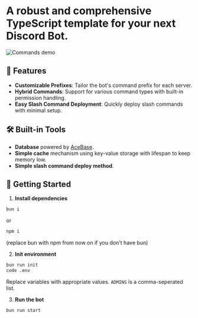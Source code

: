 <!-- <img src="" alt="Brand"> -->

# A robust and comprehensive TypeScript template for your next Discord Bot.

<!-- ![Preview #1](url) -->

![Commands demo](https://cloud-2ahhw7s5v-hack-club-bot.vercel.app/0image.png)

## 🎉 Features

- **Customizable Prefixes**: Tailor the bot's command prefix for each server.
- **Hybrid Commands**: Support for various command types with built-in permission handling.
- **Easy Slash Command Deployment**: Quickly deploy slash commands with minimal setup.

## 🛠️ Built-in Tools

- **Database** powered by [AceBase](https://github.com/appy-one/acebase).
- **Simple cache** mechanism using key-value storage with lifespan to keep memory low.
- **Simple slash command deploy method**.

## 🚀 Getting Started

1. **Install dependencies**

```sh {"id":"01J6KF2SNARAPZS0DW9AVGR6SS"}
bun i
```

or

```sh {"id":"01J6KF2SNARAPZS0DW9C4206KX"}
npm i
```

(replace bun with npm from now on if you don't have bun)

2. **Init environment**

```sh {"id":"01J6KF2SNARAPZS0DW9EHDN42T"}
bun run init
code .env
```

Replace variables with appropriate values. `ADMINS` is a comma-seperated list.

3. **Run the bot**

```sh {"id":"01J6KF2SNARAPZS0DW9JAS41M0"}
bun run start
```

<!-- ## ❓ FAQ

**Q: 1**
A: 1.

**Q: 2**

<!-- ## 📚 Documentation

## 📄 License

This template is licensed under the MIT License. See the [`LICENSE`](https://github.com/tobycm/typescript-discord-bot-template/blob/main/LICENSE).

## 🤝 Contributions

Any contribution is appreciated. Just create an issue or pull request, and I will review it ASAP.

<!-- TODO: extend this to different instructions to different scenarios -->

<!--
## ☕ Support

If you find this template useful and want to support its development, consider buying me a coffee or becoming a GitHub sponsor! Your support helps keep this project alive and encourages continuous improvements.

[Buy me a Coffee and GitHub Sponsors button here]

## 📢 Share the Template

Share this template with your community if you find it useful!

- **Twitter**: [Share on Twitter](https://twitter.com/intent/tweet?text=Check%20out%20this%20awesome%20TypeScript%20Discord%20Bot%20template!%20%F0%9F%9A%80%20https%3A%2F%2Fgithub.com%2Ftobycm%2Ftypescript-discord-bot-template)  
   Spread the word on Twitter and let others know about this template.
- **Reddit**: [Share on Reddit](https://www.reddit.com/submit?url=https%3A%2F%2Fgithub.com%2Ftobycm%2Ftypescript-discord-bot-template&title=Check%20out%20this%20TypeScript%20Discord%20Bot%20template!)  
   Post about it on Reddit and help others find this useful resource.
- **Discord**:  
   Share the link with your Discord communities and groups who might find this template useful.

<!-- TODO: replace the texts with buttons -->

<!-- Nah i think this is cute XD -->